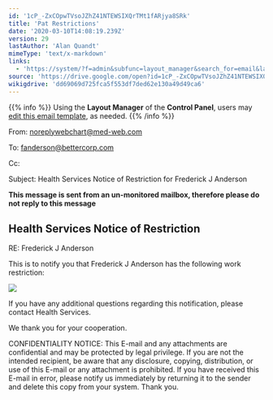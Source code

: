 ```yaml
---
id: '1cP_-ZxCOpwTVsoJZhZ41NTEWSIXQrTMt1fARjya8SRk'
title: 'Pat Restrictions'
date: '2020-03-10T14:08:19.239Z'
version: 29
lastAuthor: 'Alan Quandt'
mimeType: 'text/x-markdown'
links:
  - 'https://system/?f=admin&subfunc=layout_manager&search_for=email&layout_search=Go&lv_layout_manager_limit=0&opp=edit&doc_type=ERES&old_module=Email&old_name=Pat+Restrictions&active=0'
source: 'https://drive.google.com/open?id=1cP_-ZxCOpwTVsoJZhZ41NTEWSIXQrTMt1fARjya8SRk'
wikigdrive: 'dd69069d725fca5f553df7ded62e130a49d49ca6'
---
```

{{% info %}}
Using the **Layout Manager** of the **Control Panel**, users may [edit this email template](https://system/?f=admin&subfunc=layout_manager&search_for=email&layout_search=Go&lv_layout_manager_limit=0&opp=edit&doc_type=ERES&old_module=Email&old_name=Pat+Restrictions&active=0), as needed.
{{% /info %}}

From: noreplywebchart@med-web.com

To: fanderson@bettercorp.com

Cc:

Subject: Health Services Notice of Restriction for Frederick J Anderson

****This message is sent from an un-monitored mailbox, therefore please do not reply to this message****

## Health Services Notice of Restriction

RE: Frederick J Anderson

This is to notify you that Frederick J Anderson has the following work restriction:

![](../pat-restrictions.assets/0a671614f08236a1dc80e50c42fab3d7.png)

If you have any additional questions regarding this notification, please contact Health Services.

We thank you for your cooperation.

CONFIDENTIALITY NOTICE: This E-mail and any attachments are confidential and may be protected by legal privilege. If you are not the intended recipient, be aware that any disclosure, copying, distribution, or use of this E-mail or any attachment is prohibited. If you have received this E-mail in error, please notify us immediately by returning it to the sender and delete this copy from your system. Thank you.
